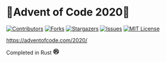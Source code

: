 
 # 🎄Advent of Code 2020🎄
 


[![Contributors][contributors-shield]][contributors-url]
[![Forks][forks-shield]][forks-url]
[![Stargazers][stars-shield]][stars-url]
[![Issues][issues-shield]][issues-url]
[![MIT License][license-shield]][license-url]

 https://adventofcode.com/2020/

Completed in Rust <img height="16" src="https://raw.githubusercontent.com/github/explore/master/topics/rust/rust.png" />

<!-- MARKDOWN LINKS & IMAGES -->
<!-- https://www.markdownguide.org/basic-syntax/#reference-style-links -->
[contributors-shield]: https://img.shields.io/github/contributors/nicholas-l/advent-of-code-2020.svg?style=for-the-badge
[contributors-url]: https://github.com/nicholas-l/advent-of-code-2020/graphs/contributors
[forks-shield]: https://img.shields.io/github/forks/nicholas-l/advent-of-code-2020.svg?style=for-the-badge
[forks-url]: https://github.com/nicholas-l/advent-of-code-2020/network/members
[stars-shield]: https://img.shields.io/github/stars/nicholas-l/advent-of-code-2020.svg?style=for-the-badge
[stars-url]: https://github.com/nicholas-l/advent-of-code-2020/stargazers
[issues-shield]: https://img.shields.io/github/issues/nicholas-l/advent-of-code-2020.svg?style=for-the-badge
[issues-url]: https://github.com/nicholas-l/advent-of-code-2020/issues
[license-shield]: https://img.shields.io/github/license/nicholas-l/advent-of-code-2020.svg?style=for-the-badge
[license-url]: https://github.com/nicholas-l/advent-of-code-2020/blob/master/LICENSE.txt
